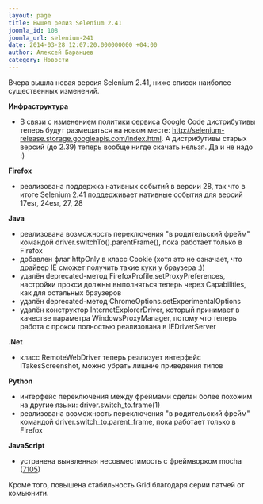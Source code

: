```yaml
---
layout: page
title: Вышел релиз Selenium 2.41
joomla_id: 108
joomla_url: selenium-241
date: 2014-03-28 12:07:20.000000000 +04:00
author: Алексей Баранцев
category: Новости
---
```

<p>Вчера вышла новая версия Selenium 2.41, ниже список наиболее существенных изменений.</p>
<p><strong>Инфраструктура</strong></p>
<ul>
<li>В связи с изменением политики сервиса Google Code дистрибутивы теперь будут размещаться на новом месте: <a href="http://selenium-release.storage.googleapis.com/index.html">http://selenium-release.storage.googleapis.com/index.html</a>. А дистрибутивы старых версий (до 2.39) теперь вообще нигде скачать нельзя. Да и не надо :)</li>
</ul>
<p><strong>Firefox</strong></p>
<ul>
<li>реализована поддержка нативных событий в версии 28, так что в итоге Selenium 2.41 поддерживает нативные события для версий 17esr, 24esr, 27, 28</li>
</ul>
<p><strong>Java</strong></p>
<ul>
<li>реализована возможность переключения "в родительский фрейм" командой driver.switchTo().parentFrame(), пока работает только в Firefox</li>
<li>добавлен флаг httpOnly в класс Cookie (хотя это не означает, что драйвер IE сможет получить такие куки у браузера :))</li>
<li>удалён deprecated-метод FirefoxProfile.setProxyPreferences, настройки прокси должны выполняться теперь через Capabilities, как для остальных браузеров</li>
<li>удалён deprecated-метод ChromeOptions.setExperimentalOptions</li>
<li>удалён конструктор InternetExplorerDriver, который принимает в качестве параметра WindowsProxyManager, потому что теперь работа с прокси полностью реализована в IEDriverServer</li>
</ul>
<p><strong>.Net</strong></p>
<ul>
<li>класс RemoteWebDriver теперь реализует интерфейс ITakesScreenshot, можно убрать лишние приведения типов</li>
</ul>
<p><strong>Python</strong></p>
<ul>
<li>интерфейс переключения между фреймами сделан более похожим на другие языки: driver.switch_to.frame(1)</li>
<li>реализована возможность переключения "в родительский фрейм" командой driver.switch_to.parent_frame, пока работает только в Firefox</li>
</ul>
<p><strong>JavaScript</strong></p>
<ul>
<li>устранена выявленная несовместимость с фреймворком mocha (<a href="https://code.google.com/p/selenium/issues/detail?id=7105">7105</a>)</li>
</ul>
<p>Кроме того, повышена стабильность Grid благодаря серии патчей от комьюнити.</p>

